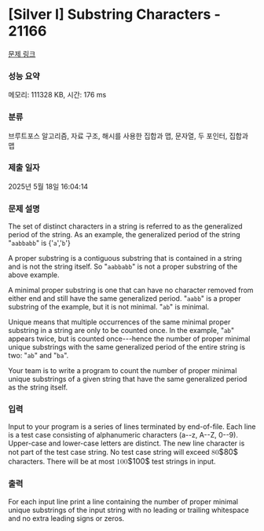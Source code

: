 # [Silver I] Substring Characters - 21166 

[문제 링크](https://www.acmicpc.net/problem/21166) 

### 성능 요약

메모리: 111328 KB, 시간: 176 ms

### 분류

브루트포스 알고리즘, 자료 구조, 해시를 사용한 집합과 맵, 문자열, 두 포인터, 집합과 맵

### 제출 일자

2025년 5월 18일 16:04:14

### 문제 설명

<p>The set of distinct characters in a string is referred to as the generalized period of the string.  As an example, the generalized period of the string "<code>aabbabb</code>" is {'<code>a</code>','<code>b</code>'}</p>

<p>A proper substring is a contiguous substring that is contained in a string and is not the string itself. So "<code>aabbabb</code>" is not a proper substring of the above example.</p>

<p>A minimal proper substring is one that can have no character removed from either end and still have the same generalized period. "<code>aabb</code>" is a proper substring of the example, but it is not minimal. "<code>ab</code>" is minimal.</p>

<p>Unique means that multiple occurrences of the same minimal proper substring in a string are only to be counted once. In the example, "<code>ab</code>" appears twice, but is counted once---hence the number of proper minimal unique substrings with the same generalized period of the entire string is two: "<code>ab</code>" and "<code>ba</code>".</p>

<p>Your team is to write a program to count the number of proper minimal unique substrings of a given string that have the same generalized period as the string itself. </p>

### 입력 

 <p>Input to your program is a series of lines terminated by end-of-file. Each line is a test case consisting of alphanumeric characters (a--z, A--Z, 0--9).  Upper-case and lower-case letters are distinct.  The new line character is not part of the test case string.  No test case string will exceed <mjx-container class="MathJax" jax="CHTML" style="font-size: 109%; position: relative;"><mjx-math class="MJX-TEX" aria-hidden="true"><mjx-mn class="mjx-n"><mjx-c class="mjx-c38"></mjx-c><mjx-c class="mjx-c30"></mjx-c></mjx-mn></mjx-math><mjx-assistive-mml unselectable="on" display="inline"><math xmlns="http://www.w3.org/1998/Math/MathML"><mn>80</mn></math></mjx-assistive-mml><span aria-hidden="true" class="no-mathjax mjx-copytext">$80$</span></mjx-container> characters. There will be at most <mjx-container class="MathJax" jax="CHTML" style="font-size: 109%; position: relative;"><mjx-math class="MJX-TEX" aria-hidden="true"><mjx-mn class="mjx-n"><mjx-c class="mjx-c31"></mjx-c><mjx-c class="mjx-c30"></mjx-c><mjx-c class="mjx-c30"></mjx-c></mjx-mn></mjx-math><mjx-assistive-mml unselectable="on" display="inline"><math xmlns="http://www.w3.org/1998/Math/MathML"><mn>100</mn></math></mjx-assistive-mml><span aria-hidden="true" class="no-mathjax mjx-copytext">$100$</span></mjx-container> test strings in input.</p>

### 출력 

 <p>For each input line print a line containing the number of proper minimal unique substrings of the input string with no leading or trailing whitespace and no extra leading signs or zeros.</p>

